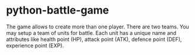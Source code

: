 # python-battle-game

The game allows to create more than one player. There are two teams. You may setup a team of units for battle.
Each unit has a unique name and attributes like health point (HP), attack point (ATK), defence point (DEF), experience point (EXP). 
